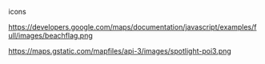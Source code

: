

icons 

https://developers.google.com/maps/documentation/javascript/examples/full/images/beachflag.png

https://maps.gstatic.com/mapfiles/api-3/images/spotlight-poi3.png